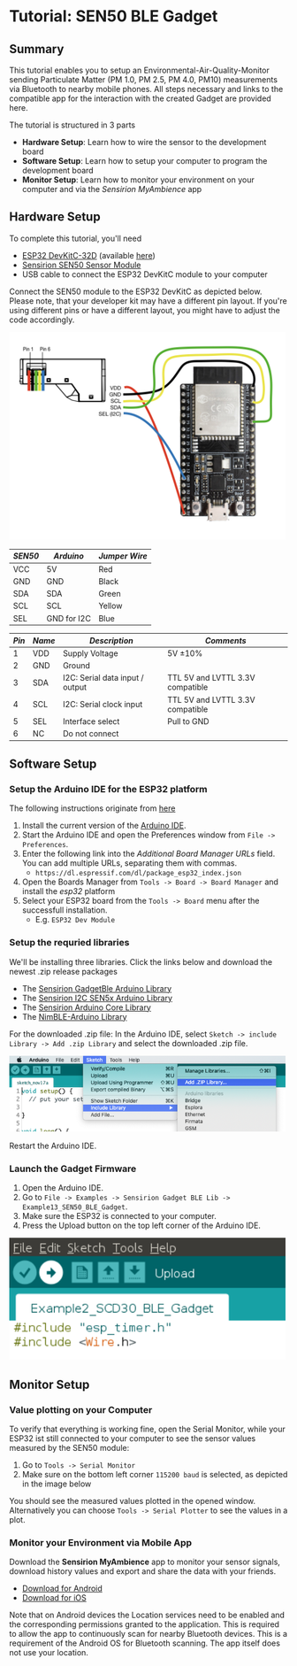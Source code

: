 # Tutorial: SEN50 BLE Gadget

## Summary

This tutorial enables you to setup an Environmental-Air-Quality-Monitor sending Particulate Matter (PM 1.0, PM 2.5, PM 4.0, PM10) 
measurements via Bluetooth to nearby mobile phones. All steps necessary and links to the
compatible app for the interaction with the created Gadget are provided here.

The tutorial is structured in 3 parts

* **Hardware Setup**: Learn how to wire the sensor to the development board
* **Software Setup**: Learn how to setup your computer to program the development board
* **Monitor Setup**: Learn how to monitor your environment on your computer and via the *Sensirion MyAmbience* app

## Hardware Setup

To complete this tutorial, you'll need

* [ESP32 DevKitC-32D](https://www.espressif.com/en/products/devkits/esp32-devkitc) (available [here](https://www.digikey.com/en/products/detail/espressif-systems/ESP32-DEVKITC-32D/9356990))
* [Sensirion SEN50 Sensor Module](https://sensirion.com/my-sen-ek)
* USB cable to connect the ESP32 DevKitC module to your computer

Connect the SEN50 module to the ESP32 DevKitC as depicted below. Please note, that your developer kit may have a
different pin layout. If you're using different pins or have a different layout, you might have to adjust the code
accordingly.

<img src="images/SEN5x_hardware_setup.jpeg" width="500">

| *SEN50* |   *Arduino*    | *Jumper Wire* |
|---------|----------------|---------------|
|   VCC   |       5V       |     Red       |
|   GND   |       GND      |     Black     |
|   SDA   |       SDA      |     Green     |
|   SCL   |       SCL      |     Yellow    |
|   SEL   |   GND for I2C  |     Blue      |

| *Pin* | *Name* | *Description* | *Comments* |
|-------|--------|---------------|------------|
| 1     | VDD    | Supply Voltage | 5V ±10%
| 2     | GND    | Ground |
| 3     | SDA    | I2C: Serial data input / output | TTL 5V and LVTTL 3.3V compatible
| 4     | SCL    | I2C: Serial clock input | TTL 5V and LVTTL 3.3V compatible
| 5     | SEL    | Interface select | Pull to GND
| 6     | NC     | Do not connect |

## Software Setup

### Setup the Arduino IDE for the ESP32 platform

The following instructions originate from [here](https://github.com/espressif/arduino-esp32)

1. Install the current version of the [Arduino IDE](https://www.arduino.cc/en/software).
2. Start the Arduino IDE and open the Preferences window from `File -> Preferences`.
3. Enter the following link into the *Additional Board Manager URLs* field. You can add multiple URLs, separating them
   with commas.
    * `https://dl.espressif.com/dl/package_esp32_index.json`
4. Open the Boards Manager from `Tools -> Board -> Board Manager` and install the *esp32* platform
5. Select your ESP32 board from the `Tools -> Board` menu after the successfull installation.
    * E.g. `ESP32 Dev Module`

### Setup the requried libraries

We'll be installing three libraries. Click the links below and download the newest .zip release packages

* The [Sensirion GadgetBle Arduino Library](https://github.com/Sensirion/Sensirion_GadgetBle_Arduino_Library/releases)
* The [Sensirion I2C SEN5x Arduino Library](https://github.com/Sensirion/arduino-i2c-sen5x)
* The [Sensirion Arduino Core Library](https://github.com/Sensirion/arduino-core)
* The [NimBLE-Arduino Library](https://github.com/h2zero/NimBLE-Arduino)

For the downloaded .zip file: In the Arduino IDE, select `Sketch -> include Library -> Add .zip Library` and select the
downloaded .zip file.

<img src="images/Arduino-import-zip-lib.png" width="500">

Restart the Arduino IDE.

### Launch the Gadget Firmware

1. Open the Arduino IDE.
2. Go to `File -> Examples -> Sensirion Gadget BLE Lib -> Example13_SEN50_BLE_Gadget`.
3. Make sure the ESP32 is connected to your computer.
4. Press the Upload button on the top left corner of the Arduino IDE.

<img src="images/Arduino-upload-button.png" width="500">

## Monitor Setup

### Value plotting on your Computer

To verify that everything is working fine, open the Serial Monitor, while your ESP32 ist still connected to your
computer to see the sensor values measured by the SEN50 module:

1. Go to `Tools -> Serial Monitor`
2. Make sure on the bottom left corner `115200 baud` is selected, as depicted in the image below

You should see the measured values plotted in the opened window. Alternatively you can choose `Tools -> Serial Plotter`
to see the values in a plot.

### Monitor your Environment via Mobile App

Download the **Sensirion MyAmbience** app to monitor your sensor signals, download history values and export and share
the data with your friends.

* [Download for Android](https://play.google.com/store/apps/details?id=com.sensirion.myam)
* [Download for iOS](https://apps.apple.com/ch/app/id1529131572)

Note that on Android devices the Location services need to be enabled and the corresponding permissions granted to the
application. This is required to allow the app to continuously scan for nearby Bluetooth devices. This is a requirement
of the Android OS for Bluetooth scanning. The app itself does not use your location.

